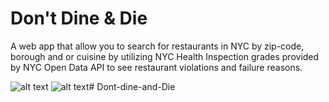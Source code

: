 # Don't Dine & Die

A web app that allow you to search for restaurants in NYC by zip-code, borough and or cuisine by utilizing NYC Health Inspection grades provided by NYC Open Data API to see restaurant violations and failure reasons.

![alt text](https://github.com/aidenshih/DontDineAndDie/blob/master/ddd/public/Search.png)
![alt text](https://github.com/aidenshih/DontDineAndDie/blob/master/ddd/public/Detailed.png)# Dont-dine-and-Die
